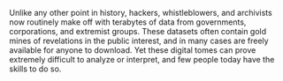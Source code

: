 Unlike any other point in history, hackers, whistleblowers, and archivists now routinely make off with terabytes of data from governments, corporations, and extremist groups. These datasets often contain gold mines of revelations in the public interest, and in many cases are freely available for anyone to download. Yet these digital tomes can prove extremely difficult to analyze or interpret, and few people today have the skills to do so.
